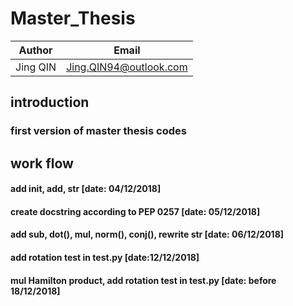 # Master_Thesis

|  Author  |         Email          |
|----------|------------------------|
| Jing QIN | Jing.QIN94@outlook.com |

## introduction
### first version of master thesis codes
## work flow
#### add __init__, __add__, __str__ [date: 04/12/2018]
#### create docstring according to PEP 0257 [date: 05/12/2018]
#### add __sub__, dot(), __mul__, norm(), conj(), rewrite __str__ [date: 06/12/2018]
#### add rotation test in test.py [date:12/12/2018]
#### __mul__ Hamilton product, add rotation test in test.py [date: before 18/12/2018]
